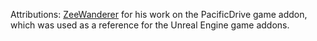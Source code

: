 Attributions:
[ZeeWanderer](
https://github.com/ZeeWanderer) for his work on the PacificDrive game addon, which was used as a reference for the Unreal Engine game addons.
